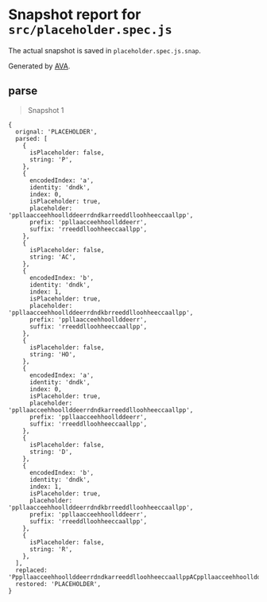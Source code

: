 # Snapshot report for `src/placeholder.spec.js`

The actual snapshot is saved in `placeholder.spec.js.snap`.

Generated by [AVA](https://ava.li).

## parse

> Snapshot 1

    {
      orignal: 'PLACEHOLDER',
      parsed: [
        {
          isPlaceholder: false,
          string: 'P',
        },
        {
          encodedIndex: 'a',
          identity: 'dndk',
          index: 0,
          isPlaceholder: true,
          placeholder: 'ppllaacceehhoollddeerrdndkarreeddlloohheeccaallpp',
          prefix: 'ppllaacceehhoollddeerr',
          suffix: 'rreeddlloohheeccaallpp',
        },
        {
          isPlaceholder: false,
          string: 'AC',
        },
        {
          encodedIndex: 'b',
          identity: 'dndk',
          index: 1,
          isPlaceholder: true,
          placeholder: 'ppllaacceehhoollddeerrdndkbrreeddlloohheeccaallpp',
          prefix: 'ppllaacceehhoollddeerr',
          suffix: 'rreeddlloohheeccaallpp',
        },
        {
          isPlaceholder: false,
          string: 'HO',
        },
        {
          encodedIndex: 'a',
          identity: 'dndk',
          index: 0,
          isPlaceholder: true,
          placeholder: 'ppllaacceehhoollddeerrdndkarreeddlloohheeccaallpp',
          prefix: 'ppllaacceehhoollddeerr',
          suffix: 'rreeddlloohheeccaallpp',
        },
        {
          isPlaceholder: false,
          string: 'D',
        },
        {
          encodedIndex: 'b',
          identity: 'dndk',
          index: 1,
          isPlaceholder: true,
          placeholder: 'ppllaacceehhoollddeerrdndkbrreeddlloohheeccaallpp',
          prefix: 'ppllaacceehhoollddeerr',
          suffix: 'rreeddlloohheeccaallpp',
        },
        {
          isPlaceholder: false,
          string: 'R',
        },
      ],
      replaced: 'PppllaacceehhoollddeerrdndkarreeddlloohheeccaallppACppllaacceehhoollddeerrdndkbrreeddlloohheeccaallppHOppllaacceehhoollddeerrdndkarreeddlloohheeccaallppDppllaacceehhoollddeerrdndkbrreeddlloohheeccaallppR',
      restored: 'PLACEHOLDER',
    }
